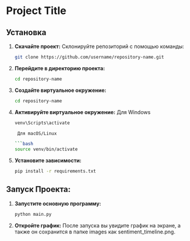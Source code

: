 # Project Title

## Установка

1. **Скачайте проект:**
   Склонируйте репозиторий с помощью команды:

   ```bash
   git clone https://github.com/username/repository-name.git

2. **Перейдите в директорию проекта:**

   ```bash
   cd repository-name

3. **Создайте виртуальное окружение:**

   ```bash
   cd repository-name

4. **Активируйте виртуальное окружение:**
    Для Windows
   
   ```bash
   venv\Scripts\activate

    Для macOS/Linux

   ```bash
   source venv/bin/activate

5. **Установите зависимости:**

   ```bash
   pip install -r requirements.txt
   
## Запуск Проекта:

1. **Запустите основную программу:**

   ```bash
   python main.py

2. **Откройте график:**
    После запуска вы увидите график на экране, а также он сохранится в папке images как sentiment_timeline.png.
